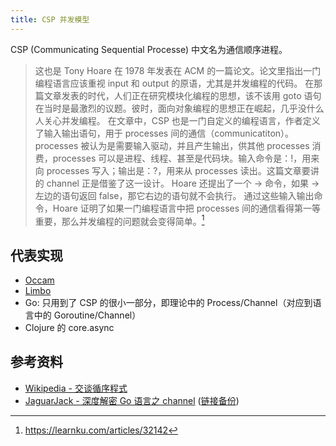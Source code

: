 ```yaml
---
title: CSP 并发模型
---
```



CSP (Communicating Sequential Processe) 中文名为通信顺序进程。

> 这也是 Tony Hoare 在 1978 年发表在 ACM 的一篇论文。论文里指出一门编程语言应该重视 input 和 output 的原语，尤其是并发编程的代码。
> 在那篇文章发表的时代，人们正在研究模块化编程的思想，该不该用 goto 语句在当时是最激烈的议题。彼时，面向对象编程的思想正在崛起，几乎没什么人关心并发编程。
> 在文章中，CSP 也是一门自定义的编程语言，作者定义了输入输出语句，用于 processes 间的通信（communicatiton）。processes 被认为是需要输入驱动，并且产生输出，供其他 processes 消费，processes 可以是进程、线程、甚至是代码块。输入命令是：!，用来向 processes 写入；输出是：?，用来从 processes 读出。这篇文章要讲的 channel 正是借鉴了这一设计。
> Hoare 还提出了一个 -> 命令，如果 -> 左边的语句返回 false，那它右边的语句就不会执行。
> 通过这些输入输出命令，Hoare 证明了如果一门编程语言中把 processes 间的通信看得第一等重要，那么并发编程的问题就会变得简单。[^1]

## 代表实现

- [Occam](https://www.wikiwand.com/zh-hans/Occam)
- [Limbo](https://www.wikiwand.com/zh-hans/Limbo_(%E7%A8%8B%E5%BC%8F%E8%AA%9E%E8%A8%80))
- Go: 只用到了 CSP 的很小一部分，即理论中的 Process/Channel（对应到语言中的 Goroutine/Channel）
- Clojure 的 core.async

## 参考资料

- [Wikipedia - 交谈循序程式](https://www.wikiwand.com/zh-hans/%E4%BA%A4%E8%AB%87%E5%BE%AA%E5%BA%8F%E7%A8%8B%E5%BC%8F)
- [JaguarJack - 深度解密 Go 语言之 channel](https://learnku.com/articles/32142) ([链接备份](https://web.archive.org/web/20230225204145/https://learnku.com/articles/32142))

[^1]: https://learnku.com/articles/32142
